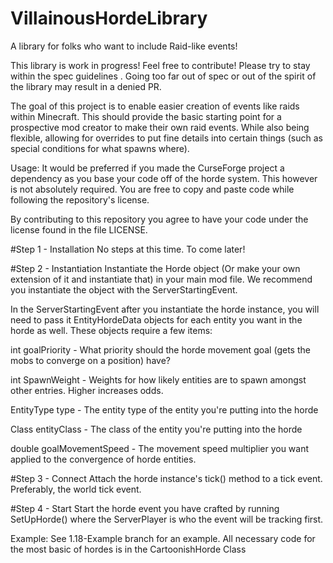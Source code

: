 # VillainousHordeLibrary
 A library for folks who want to include Raid-like events!

 This library is work in progress! Feel free to contribute! Please try to stay within the spec guidelines <Link here>.
 Going too far out of spec or out of the spirit of the library may result in a denied PR.

 The goal of this project is to enable easier creation of events like raids within Minecraft.
 This should provide the basic starting point for a prospective mod creator to make their own raid events.
 While also being flexible, allowing for overrides to put fine details into certain things (such as special conditions for what spawns where).

Usage: 
It would be preferred if you made the CurseForge project a dependency as you base your code off of the horde system.
This however is not absolutely required. You are free to copy and paste code while following the repository's license.

By contributing to this repository you agree to have your code under the license found in the file LICENSE.

#Step 1 - Installation
No steps at this time. To come later!

#Step 2 - Instantiation
Instantiate the Horde object (Or make your own extension of it and instantiate that) in your
main mod file. We recommend you instantiate the object with the ServerStartingEvent.

In the ServerStartingEvent after you instantiate the horde instance, you will need to pass it EntityHordeData objects for each entity you want in the horde as well.
These objects require a few items:

int goalPriority - What priority should the horde movement goal (gets the mobs to converge on a position) have?

int SpawnWeight - Weights for how likely entities are to spawn amongst other entries. Higher increases odds.

EntityType type - The entity type of the entity you're putting into the horde

Class<T> entityClass - The class of the entity you're putting into the horde

double goalMovementSpeed - The movement speed multiplier you want applied to the convergence of horde entities.

#Step 3 - Connect
Attach the horde instance's tick() method to a tick event. Preferably, the world tick event.

#Step 4 - Start
Start the horde event you have crafted by running SetUpHorde(<ServerPlayer>) where the ServerPlayer is who the event will be tracking first.

Example:
See 1.18-Example branch for an example. All necessary code for the most basic of hordes is in the CartoonishHorde Class